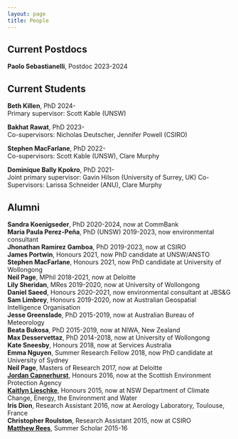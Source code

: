 ```yaml
---
layout: page
title: People
---
```


## Current Postdocs

**Paolo Sebastianelli**, Postdoc 2023-2024

## Current Students

**Beth Killen**, PhD 2024-<br/>
       Primary supervisor: Scott Kable (UNSW)

**Bakhat Rawat**, PhD 2023-<br/>
       Co-supervisors: Nicholas Deutscher, Jennifer Powell (CSIRO)

**Stephen MacFarlane**, PhD 2022-<br/>
       Co-supervisors: Scott Kable (UNSW), Clare Murphy

**Dominique Bally Kpokro**, PhD 2021-<br/>
       Joint primary supervisor: Gavin Hilson (University of Surrey, UK)
       Co-Supervisors: Larissa Schneider (ANU), Clare Murphy
              

## Alumni

**Sandra Koenigseder**, PhD 2020-2024, now at CommBank<br/>
**Maria Paula Perez-Peña**, PhD (UNSW) 2019-2023, now environmental consultant<br/>
**Jhonathan Ramirez Gamboa**, PhD 2019-2023, now at CSIRO<br/>
**James Portwin**, Honours 2021, now PhD candidate at UNSW/ANSTO<br/>
**Stephen MacFarlane**, Honours 2021, now PhD candidate at University of Wollongong<br/>
**Neil Page**, MPhil 2018-2021, now at Deloitte<br/>
**Lily Sheridan**, MRes 2019-2020, now at University of Wollongong<br/>
**Daniel Saeed**, Honours 2020-2021, now environmental consultant at JBS&G<br/>
**Sam Limbrey**, Honours 2019-2020, now at Australian Geospatial Intelligence Organisation<br/>
**Jesse Greenslade**, PhD 2015-2019, now at Australian Bureau of Meteorology<br/>
**Beata Bukosa**, PhD 2015-2019, now at NIWA, New Zealand<br/>
**Max Desservettaz**, PhD 2014-2018, now at University of Wollongong<br/>
**Kate Sneesby**, Honours 2018, now at Services Australia<br/>
**Emma Nguyen**, Summer Research Fellow 2018, now PhD candidate at University of Sydney<br/>
**Neil Page**, Masters of Research 2017, now at Deloitte<br/>
**[Jordan Capnerhurst](https://www.linkedin.com/in/jordan-capnerhurst-409b53b9)**, Honours 2016, now at the Scottish Environment Protection Agency<br/>
**[Kaitlyn Lieschke](https://www.linkedin.com/in/kaitlyn-lieschke/)**, Honours 2015, now at NSW Department of Climate Change, Energy, the Environment and Water<br/>
**Iris Dion**, Research Assistant 2016, now at Aerology Laboratory, Toulouse, France<br/>
**Christopher Roulston**, Research Assistant 2015, now at CSIRO<br/>
**[Matthew Rees](https://matthewreesearch.com)**, Summer Scholar 2015-16
